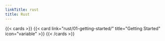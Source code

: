 ```yaml
---
linkTitle: rust
title: Rust
---
```



<!-- need all lower case for link="" -->
{{< cards >}}
  {{< card link="rust/01-getting-started/" title="Getting Started" icon="variable" >}}
{{< /cards >}}

<!-- Archiving, Because it think this is ugly and unmanageble to refer back. -->
<!-- need all lower case for link="" -->
<!-- {{< cards >}}
  {{< card link="rust/rust-env-setup/" title="Rust Env-Setup" icon="variable" >}}
  {{< card link="rust/rust-data-types/" title="Data Types (Rust)" icon="variable" >}}
  {{< card link="rust/struct-command/" title="std::process::Command" icon="variable" >}}
  {{< card link="rust/cp2-cargo-management/" title="CP2 cargo management" icon="variable" >}}
  {{< card link="rust/cp3-rust-tooling/" title="CP3 rust tooling" icon="variable" >}}
  {{< card link="rust/xx-random/" title="XX Random" icon="variable" >}}
{{< /cards >}} -->
